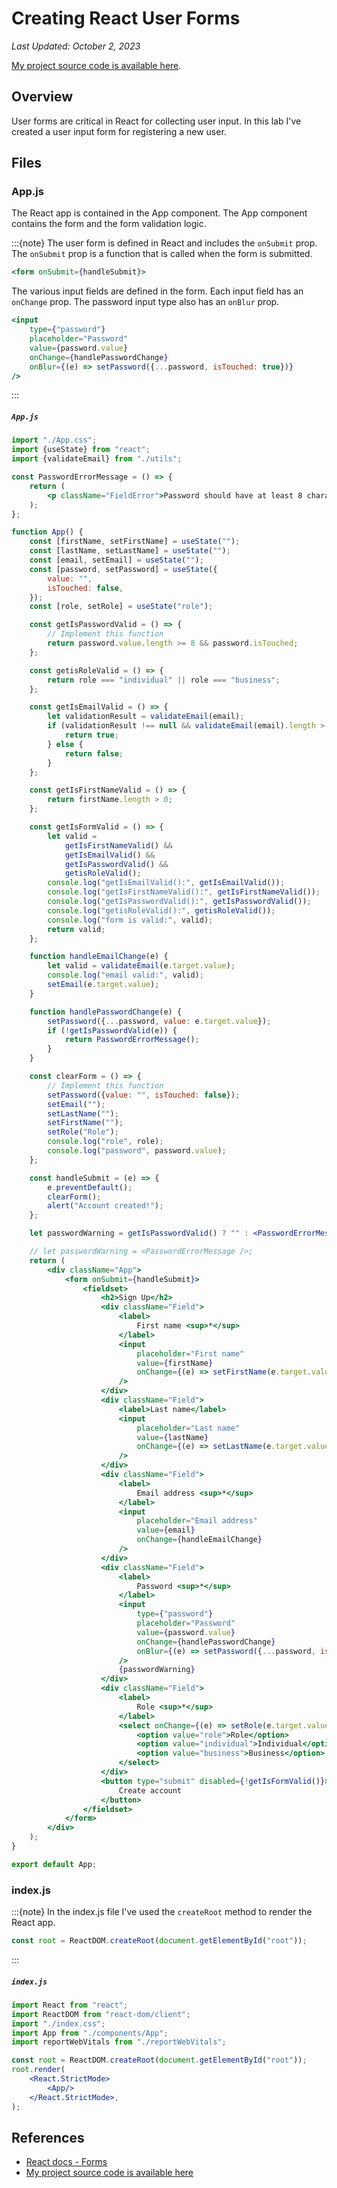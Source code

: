 # Creating React User Forms

*Last Updated: October 2, 2023*

[My project source code is available here](https://github.com/LoganKells/meta-front-end-developer/tree/develop/course-6-advanced-react/lab-create-registration-form).

## Overview

User forms are critical in React for collecting user input. In this lab I've created a user input form for
registering a new user.

## Files

### App.js

The React app is contained in the App component.
The App component contains the form and the form validation logic.

:::{note}
The user form is defined in React and includes the `onSubmit` prop.
The `onSubmit` prop is a function that is called when the form is submitted.

```jsx
<form onSubmit={handleSubmit}>
```

The various input fields are defined in the form. Each input field has an `onChange` prop.
The password input type also has an `onBlur` prop.

```jsx
<input
    type={"password"}
    placeholder="Password"
    value={password.value}
    onChange={handlePasswordChange}
    onBlur={(e) => setPassword({...password, isTouched: true})}
/>
```

:::

<h5 a><strong><code>App.js</code></strong></h5>

```jsx
import "./App.css";
import {useState} from "react";
import {validateEmail} from "./utils";

const PasswordErrorMessage = () => {
    return (
        <p className="FieldError">Password should have at least 8 characters</p>
    );
};

function App() {
    const [firstName, setFirstName] = useState("");
    const [lastName, setLastName] = useState("");
    const [email, setEmail] = useState("");
    const [password, setPassword] = useState({
        value: "",
        isTouched: false,
    });
    const [role, setRole] = useState("role");

    const getIsPasswordValid = () => {
        // Implement this function
        return password.value.length >= 8 && password.isTouched;
    };

    const getisRoleValid = () => {
        return role === "individual" || role === "business";
    };

    const getIsEmailValid = () => {
        let validationResult = validateEmail(email);
        if (validationResult !== null && validateEmail(email).length > 0) {
            return true;
        } else {
            return false;
        }
    };

    const getIsFirstNameValid = () => {
        return firstName.length > 0;
    };

    const getIsFormValid = () => {
        let valid =
            getIsFirstNameValid() &&
            getIsEmailValid() &&
            getIsPasswordValid() &&
            getisRoleValid();
        console.log("getIsEmailValid():", getIsEmailValid());
        console.log("getIsFirstNameValid():", getIsFirstNameValid());
        console.log("getIsPasswordValid():", getIsPasswordValid());
        console.log("getisRoleValid():", getisRoleValid());
        console.log("form is valid:", valid);
        return valid;
    };

    function handleEmailChange(e) {
        let valid = validateEmail(e.target.value);
        console.log("email valid:", valid);
        setEmail(e.target.value);
    }

    function handlePasswordChange(e) {
        setPassword({...password, value: e.target.value});
        if (!getIsPasswordValid(e)) {
            return PasswordErrorMessage();
        }
    }

    const clearForm = () => {
        // Implement this function
        setPassword({value: "", isTouched: false});
        setEmail("");
        setLastName("");
        setFirstName("");
        setRole("Role");
        console.log("role", role);
        console.log("password", password.value);
    };

    const handleSubmit = (e) => {
        e.preventDefault();
        clearForm();
        alert("Account created!");
    };

    let passwordWarning = getIsPasswordValid() ? "" : <PasswordErrorMessage/>;

    // let passwordWarning = <PasswordErrorMessage />;
    return (
        <div className="App">
            <form onSubmit={handleSubmit}>
                <fieldset>
                    <h2>Sign Up</h2>
                    <div className="Field">
                        <label>
                            First name <sup>*</sup>
                        </label>
                        <input
                            placeholder="First name"
                            value={firstName}
                            onChange={(e) => setFirstName(e.target.value)}
                        />
                    </div>
                    <div className="Field">
                        <label>Last name</label>
                        <input
                            placeholder="Last name"
                            value={lastName}
                            onChange={(e) => setLastName(e.target.value)}
                        />
                    </div>
                    <div className="Field">
                        <label>
                            Email address <sup>*</sup>
                        </label>
                        <input
                            placeholder="Email address"
                            value={email}
                            onChange={handleEmailChange}
                        />
                    </div>
                    <div className="Field">
                        <label>
                            Password <sup>*</sup>
                        </label>
                        <input
                            type={"password"}
                            placeholder="Password"
                            value={password.value}
                            onChange={handlePasswordChange}
                            onBlur={(e) => setPassword({...password, isTouched: true})}
                        />
                        {passwordWarning}
                    </div>
                    <div className="Field">
                        <label>
                            Role <sup>*</sup>
                        </label>
                        <select onChange={(e) => setRole(e.target.value)} value={role}>
                            <option value="role">Role</option>
                            <option value="individual">Individual</option>
                            <option value="business">Business</option>
                        </select>
                    </div>
                    <button type="submit" disabled={!getIsFormValid()}>
                        Create account
                    </button>
                </fieldset>
            </form>
        </div>
    );
}

export default App;

```

### index.js

:::{note}
In the index.js file I've used the `createRoot` method to render the React app.

```jsx
const root = ReactDOM.createRoot(document.getElementById("root"));
```

:::

<h5 a><strong><code>index.js</code></strong></h5>

```jsx
import React from "react";
import ReactDOM from "react-dom/client";
import "./index.css";
import App from "./components/App";
import reportWebVitals from "./reportWebVitals";

const root = ReactDOM.createRoot(document.getElementById("root"));
root.render(
    <React.StrictMode>
        <App/>
    </React.StrictMode>,
);
```

## References

- [React docs - Forms](https://reactjs.org/docs/forms.html)
- [My project source code is available here](https://github.com/LoganKells/meta-front-end-developer/tree/develop/course-6-advanced-react/lab-create-registration-form)
